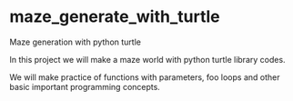 # maze_generate_with_turtle
Maze generation with python turtle

In this project we will make a maze world with python turtle library codes.

We will make practice of functions with parameters, foo loops and other basic important programming concepts.
